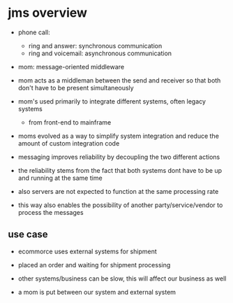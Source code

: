 # jms overview

- phone call:
  - ring and answer: synchronous communication
  - ring and voicemail: asynchronous communication

- mom: message-oriented middleware

- mom acts as a middleman between the send and receiver so that both don't have to be present simultaneously

- mom's used primarily to integrate different systems, often legacy systems
  - from front-end to mainframe

- moms evolved as a way to simplify system integration and reduce the amount of custom integration code

- messaging improves reliability by decoupling the two different actions
- the reliability stems from the fact that both systems dont have to be up and running at the same time
- also servers are not expected to function at the same processing rate

- this way also enables the possibility of another party/service/vendor to process the messages

## use case

- ecommorce uses external systems for shipment
- placed an order and waiting for shipment processing
- other systems/business can be slow, this will affect our business as well

- a mom is put between our system and external system
